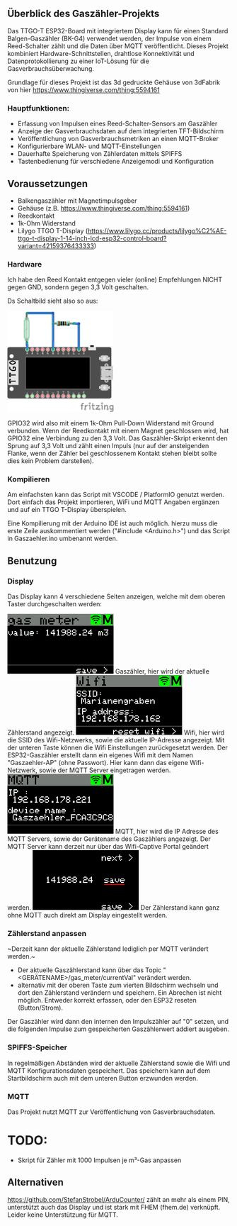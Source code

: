 ## Überblick des Gaszähler-Projekts
Das TTGO-T ESP32-Board mit integriertem Display kann für einen Standard Balgen-Gaszähler (BK-G4) verwendet werden, der Impulse von einem Reed-Schalter zählt und die Daten über MQTT veröffentlicht. Dieses Projekt kombiniert Hardware-Schnittstellen, drahtlose Konnektivität und Datenprotokollierung zu einer IoT-Lösung für die Gasverbrauchsüberwachung.

Grundlage für dieses Projekt ist das 3d gedruckte Gehäuse von 3dFabrik von hier https://www.thingiverse.com/thing:5594161

### Hauptfunktionen:
- Erfassung von Impulsen eines Reed-Schalter-Sensors am Gaszähler 
- Anzeige der Gasverbrauchsdaten auf dem integrierten TFT-Bildschirm 
- Veröffentlichung von Gasverbrauchsmetriken an einen MQTT-Broker
- Konfigurierbare WLAN- und MQTT-Einstellungen 
- Dauerhafte Speicherung von Zählerdaten mittels SPIFFS 
- Tastenbedienung für verschiedene Anzeigemodi und Konfiguration

## Voraussetzungen
- Balkengaszähler mit Magnetimpulsgeber
- Gehäuse (z.B. https://www.thingiverse.com/thing:5594161)
- Reedkontakt
- 1k-Ohm Widerstand
- Lilygo TTGO T-Display (https://www.lilygo.cc/products/lilygo%C2%AE-ttgo-t-display-1-14-inch-lcd-esp32-control-board?variant=42159376433333)

### Hardware
Ich habe den Reed Kontakt entgegen vieler (online) Empfehlungen NICHT gegen GND, sondern gegen 3,3 Volt geschalten. 

Ds Schaltbild sieht also so aus:

<img src="shematic.png" width="240">

GPIO32 wird also mit einem 1k-Ohm Pull-Down Widerstand mit Ground verbunden. 
Wenn der Reedkontakt mit einem Magnet geschlossen wird, hat GPIO32 eine Verbindung zu den 3,3 Volt.
Das Gaszähler-Skript erkennt den Sprung auf 3,3 Volt und zählt einen Impuls (nur auf der ansteigenden Flanke, wenn der Zähler bei geschlossenem Kontakt stehen bleibt sollte dies kein Problem darstellen).

### Kompilieren
Am einfachsten kann das Script mit VSCODE / PlatformIO genutzt werden. Dort einfach das Projekt importieren, WiFi und MQTT Angaben ergänzen und auf ein TTGO T-Display überspielen.

Eine Kompilierung mit der Arduino IDE ist auch möglich. hierzu muss die erste Zeile auskommentiert werden ("#include <Arduino.h>") und das Script in Gaszaehler.ino umbenannt werden.

## Benutzung
### Display
Das Display kann 4 verschiedene Seiten anzeigen, welche mit dem oberen Taster durchgeschalten werden:

<img src="screenshot01.png" width="240">
Gaszähler, hier wird der aktuelle Zählerstand angezeigt.

<img src="screenshot02.png" width="240">
Wifi, hier wird die SSID des Wifi-Netzwerks, sowie die aktuelle IP-Adresse angezeigt.
Mit der unteren Taste können die Wifi Einstellungen zurückgesetzt werden. Der ESP32-Gaszähler erstellt dann ein eigenes Wifi mit dem Namen "Gaszaehler-AP" (ohne Passwort). Hier kann dann das eigene Wifi-Netzwerk, sowie der MQTT Server eingetragen werden.

<img src="screenshot03.png" width="240">
MQTT, hier wird die IP Adresse des MQTT Servers, sowie der Gerätename des Gaszählers angezeigt.
Der MQTT Server kann derzeit nur über das Wifi-Captive Portal geändert werden.

<img src="screenshot04.png" width="240">
Der Zählerstand kann ganz ohne MQTT auch direkt am Display eingestellt werden.

### Zählerstand anpassen
~Derzeit kann der aktuelle Zählerstand lediglich per MQTT verändert werden.~

- Der aktuelle Gaszählerstand kann über das Topic "<GERÄTENAME>/gas_meter/currentVal" verändert werden.
- alternativ mit der oberen Taste zum vierten Bildschirm wechseln und dort den Zählerstand verändern und speichern. Ein Abrechen ist nicht möglich. Entweder korrekt erfassen, oder den ESP32 reseten (Button/Strom).

Der Gaszähler wird dann den internen den Impulszähler auf "0" setzen, und die folgenden Impulse zum gespeicherten Gaszählerwert addiert ausgeben.

### SPIFFS-Speicher
In regelmäßigen Abständen wird der aktuelle Zählerstand sowie die Wifi und MQTT Konfigurationsdaten gespeichert.
Das speichern kann auf dem Startbildschirm auch mit dem unteren Button erzwunden werden.

### MQTT
Das Projekt nutzt MQTT zur Veröffentlichung von Gasverbrauchsdaten. 

# TODO:
- Skript für Zähler mit 1000 Impulsen je m³-Gas anpassen

## Alternativen
https://github.com/StefanStrobel/ArduCounter/ zählt an mehr als einem PIN, unterstützt auch das Display und ist stark mit FHEM (fhem.de) verknüpft. Leider keine Unterstützung für MQTT.